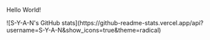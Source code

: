 <p> Hello World! </p>
<div>
  ![S-Y-A-N's GitHub stats](https://github-readme-stats.vercel.app/api?username=S-Y-A-N&show_icons=true&theme=radical)
</div>


